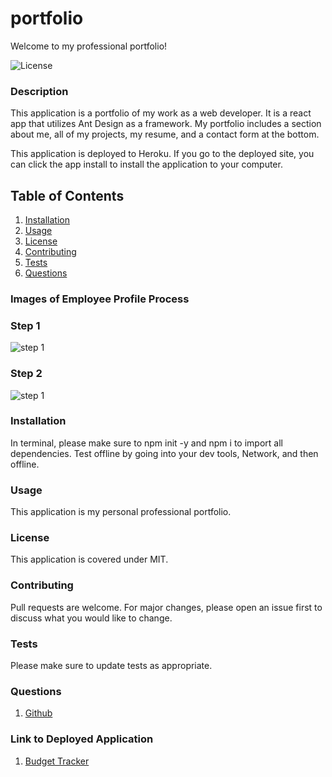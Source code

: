 # portfolio
Welcome to my professional portfolio!


![License](https://img.shields.io/badge/License-MIT-yellow.svg)

### Description
This application is a portfolio of my work as a web developer. It is a react app that utilizes Ant Design as a framework. My portfolio includes a section about me, all of my projects, my resume, and a contact form at the bottom. 

This application is deployed to Heroku. If you go to the deployed site, you can click the app install to install the application to your computer. 

    
## Table of Contents
1. [Installation](#installation)
2. [Usage](#usage)
3. [License](#license)
4. [Contributing](#contributing)
5. [Tests](#tests)
6. [Questions](#questions)

### Images of Employee Profile Process

### Step 1

![step 1](public/images_readme/step1.png)

### Step 2

![step 1](public/images_readme/step2.png)



### Installation
In terminal, please make sure to npm init -y and npm i to import all dependencies. Test offline by going into your dev tools, Network, and then offline.  

### Usage
This application is my personal professional portfolio. 

### License 

This application is covered under MIT.


### Contributing 
Pull requests are welcome. For major changes, please open an issue first to discuss what you would like to change.

### Tests
Please make sure to update tests as appropriate.


### Questions
1. [Github](https://github.com/nicoleremy95/competitive-portfolio)

### Link to Deployed Application
1. [Budget Tracker](https://ner-portfolio.herokuapp.com/)
    
     